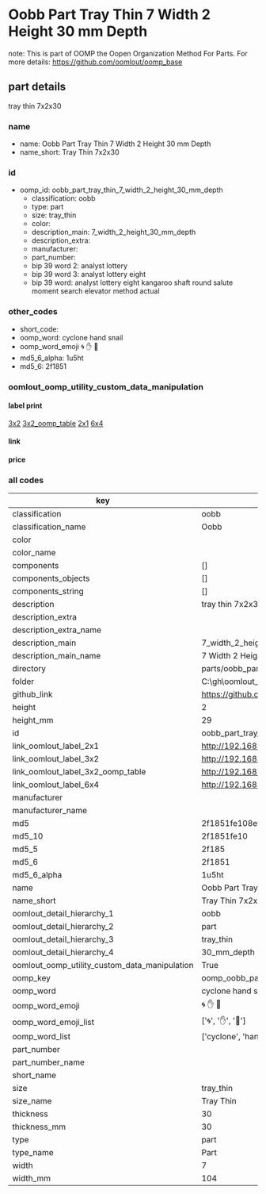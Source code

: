 # Oobb Part Tray Thin 7 Width 2 Height 30 mm Depth  

note: This is part of OOMP the Oopen Organization Method For Parts. For more details: https://github.com/oomlout/oomp_base

##  part details
  



tray thin 7x2x30



### name
* name: Oobb Part Tray Thin 7 Width 2 Height 30 mm Depth
* name_short: Tray Thin 7x2x30 
### id
* oomp_id: oobb_part_tray_thin_7_width_2_height_30_mm_depth
  * classification: oobb
  * type: part
  * size: tray_thin
  * color: 
  * description_main: 7_width_2_height_30_mm_depth
  * description_extra: 
  * manufacturer: 
  * part_number: 
  * bip 39 word 2: analyst lottery
  * bip 39 word 3: analyst lottery eight
  * bip 39 word: analyst lottery eight kangaroo shaft round salute moment search elevator method actual

### other_codes
* short_code: 
* oomp_word: cyclone hand snail
* oomp_word_emoji :cyclone: :hand: :snail:
* md5_6_alpha: 1u5ht
* md5_6: 2f1851






### oomlout_oomp_utility_custom_data_manipulation
#### label print
[3x2](http://192.168.1.245:1112/?label=oomp%201u5ht)
[3x2_oomp_table](http://192.168.1.108:1112/?label=oomp%201u5ht)
[2x1](http://192.168.1.242:1112/?label=oomp%201u5ht)
[6x4](http://192.168.1.55:1112/?label=oomp%201u5ht)    

#### link

                              

#### price







### all codes 
| key | value |  
| --- | --- |  
| classification | oobb |  
| classification_name | Oobb |  
| color |  |  
| color_name |  |  
| components | [] |  
| components_objects | [] |  
| components_string | [] |  
| description | tray thin 7x2x30 |  
| description_extra |  |  
| description_extra_name |  |  
| description_main | 7_width_2_height_30_mm_depth |  
| description_main_name | 7 Width 2 Height 30 mm Depth |  
| directory | parts/oobb_part_tray_thin_7_width_2_height_30_mm_depth |  
| folder | C:\gh\oomlout_oobb_version_4_generated_parts\things\oobb_part_tray_thin_7_width_2_height_30_mm_depth |  
| github_link | https://github.com/oomlout/oomlout_oomp_part_src/tree/main/parts/oobb_part_tray_thin_7_width_2_height_30_mm_depth |  
| height | 2 |  
| height_mm | 29 |  
| id | oobb_part_tray_thin_7_width_2_height_30_mm_depth |  
| link_oomlout_label_2x1 | http://192.168.1.242:1112/?label=oomp%201u5ht |  
| link_oomlout_label_3x2 | http://192.168.1.245:1112/?label=oomp%201u5ht |  
| link_oomlout_label_3x2_oomp_table | http://192.168.1.108:1112/?label=oomp%201u5ht |  
| link_oomlout_label_6x4 | http://192.168.1.55:1112/?label=oomp%201u5ht |  
| manufacturer |  |  
| manufacturer_name |  |  
| md5 | 2f1851fe108ef7daf1e277988de10042 |  
| md5_10 | 2f1851fe10 |  
| md5_5 | 2f185 |  
| md5_6 | 2f1851 |  
| md5_6_alpha | 1u5ht |  
| name | Oobb Part Tray Thin 7 Width 2 Height 30 mm Depth |  
| name_short | Tray Thin 7x2x30  |  
| oomlout_detail_hierarchy_1 | oobb |  
| oomlout_detail_hierarchy_2 | part |  
| oomlout_detail_hierarchy_3 | tray_thin |  
| oomlout_detail_hierarchy_4 | 30_mm_depth |  
| oomlout_oomp_utility_custom_data_manipulation | True |  
| oomp_key | oomp_oobb_part_tray_thin_7_width_2_height_30_mm_depth |  
| oomp_word | cyclone hand snail |  
| oomp_word_emoji | :cyclone: :hand: :snail: |  
| oomp_word_emoji_list | [':cyclone:', ':hand:', ':snail:'] |  
| oomp_word_list | ['cyclone', 'hand', 'snail'] |  
| part_number |  |  
| part_number_name |  |  
| short_name |  |  
| size | tray_thin |  
| size_name | Tray Thin |  
| thickness | 30 |  
| thickness_mm | 30 |  
| type | part |  
| type_name | Part |  
| width | 7 |  
| width_mm | 104 |  

